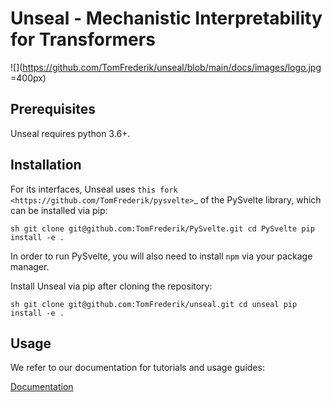 # Unseal - Mechanistic Interpretability for Transformers

<!-- include logo image -->
![](https://github.com/TomFrederik/unseal/blob/main/docs/images/logo.jpg =400px)

## Prerequisites

Unseal requires python 3.6+.


## Installation

For its interfaces, Unseal uses `this fork <https://github.com/TomFrederik/pysvelte>`_ of the PySvelte library, which can be installed via pip:

``sh
git clone git@github.com:TomFrederik/PySvelte.git
cd PySvelte
pip install -e .
``

In order to run PySvelte, you will also need to install ``npm`` via your package manager.

Install Unseal via pip after cloning the repository:

``sh
git clone git@github.com:TomFrederik/unseal.git
cd unseal
pip install -e .
``

## Usage

We refer to our documentation for tutorials and usage guides:

[Documentation](https://unseal.readthedocs.io/en/latest/)
